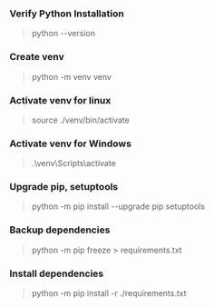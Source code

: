### Verify Python Installation
> python --version

### Create venv
> python -m venv venv

### Activate venv for linux
> source ./venv/bin/activate

### Activate venv for Windows
> .\venv\Scripts\activate

### Upgrade pip, setuptools
>  python -m pip install --upgrade pip setuptools

### Backup dependencies
> python -m pip freeze > requirements.txt

### Install dependencies
> python -m pip install -r ./requirements.txt
